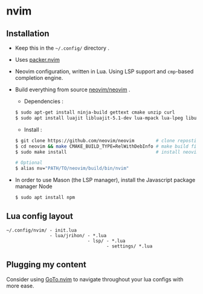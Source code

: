 # nvim

## Installation

- Keep this in the `~/.config/` directory .

- Uses [packer.nvim](https://github.com/wbthomason/packer.nvim)

- Neovim configuration, written in Lua. Using LSP support and `cmp`-based completion engine.

- Build everything from source [neovim/neovim](https://github.com/neovim/neovim) .
    - Dependencies : 
    ```bash
    $ sudo apt-get install ninja-build gettext cmake unzip curl
    $ sudo apt install luajit libluajit-5.1-dev lua-mpack lua-lpeg libunibilium-dev libmsgpack-dev libtermkey-dev
    ```
    - Install :
    ```bash
    $ git clone https://github.com/neovim/neovim        # clone repostitory
    $ cd neovim && make CMAKE_BUILD_TYPE=RelWithDebInfo # make build files
    $ sudo make install                                 # install neovim

    # Optional
    $ alias nv="PATH/TO/neovim/build/bin/nvim"
    ```
- In order to use Mason (the LSP manager), install the Javascript package manager Node 
    ```bash
    $ sudo apt install npm
    ```


## Lua config layout
```
~/.config/nvim/ - init.lua
                - lua/jrihon/ - *.lua
                              - lsp/ - *.lua
                                     - settings/ *.lua
```

## Plugging my content
Consider using [GoTo.nvim](https://github.com/jrihon/goto.nvim) to navigate throughout your lua configs with more ease.
